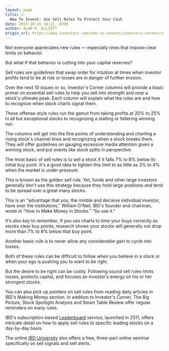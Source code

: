 ```yaml
---
layout: page
title: >-
  How To Invest: Use Sell Rules To Protect Your Cash
date: 2013-10-16 16:21 -0700
author: ALAN R. ELLIOTT
origin_url: https://www.investors.com/how-to-invest/investors-corner/stock-sell-rules-preserve-investor-capital/
---
```


Not everyone appreciates new rules — especially ones that impose clear limits on behavior.

But what if that behavior is cutting into your capital reserves?

Sell rules are guidelines that swap order for intuition at times when investor profits tend to be at risk or losses are in danger of further erosion.

Over the next 10 issues or so, Investor's Corner columns will provide a basic primer on essential sell rules to help you sell into strength and near a stock's ultimate peak. Each column will explain what the rules are and how to recognize when stock charts signal them.

These offense-style rules run the gamut from taking profits at 20% to 25% in all but exceptional stocks to recognizing a stalling or faltering winning run.

The columns will get into the fine points of understanding and charting a rising stock's channel lines and recognizing when a stock breaks them. They will offer guidelines on gauging excessive media attention given a winning stock, and put events like stock splits in perspective.

The most basic of sell rules is to sell a stock if it falls 7% to 8% below its initial buy point. It's a good idea to tighten this limit to as little as 3% to 4% when the market is under pressure.

This is known as the golden sell rule. Yet, funds and other large investors generally don't use this strategy because they hold large positions and tend to be spread over a great many stocks.

This is an "advantage that you, the nimble and decisive individual investor, have over the institutions," William O'Neil, IBD's founder and chairman, wrote in "How to Make Money in Stocks." "So use it."

It's also key to remember, if you use charts to time your buys correctly as stocks clear buy points, research shows your stocks will generally not drop more than 7% to 8% below that buy point.

Another basic rule is to never allow any considerable gain to cycle into losses.

Both of these rules can be difficult to follow when you believe in a stock or when your ego is pushing you to want to be right.

But the desire to be right can be costly. Following sound sell rules limits losses, protects capital, and focuses an investor's energy on his or her strongest stocks.

You can also pick up pointers on sell rules from reading daily articles in IBD's Making Money section. In addition to Investor's Corner, The Big Picture, Stock Spotlight Analysis and Smart Table Review offer regular reminders on many rules.

IBD's subscription-based [Leaderboard](http://leaderboard.investors.com/leaderboard/leaders/) service, launched in 2011, offers intricate detail on how to apply sell rules to specific leading stocks on a day-by-day basis.

The online [IBD University](http://education.investors.com/) also offers a free, three-part online seminar specifically on sell signals and sell alerts.
